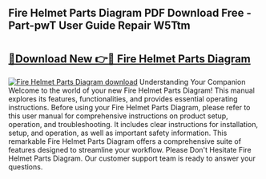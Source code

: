 ## Fire Helmet Parts Diagram PDF Download Free - Part-pwT User Guide Repair W5Ttm

# <h2><a href="http://dfnspr.blite.top/?on=Fire+Helmet+Parts+Diagram">🔗Download New 👉🔴 Fire Helmet Parts Diagram</a></h2>

[![Fire Helmet Parts Diagram download](https://i.imgur.com/lujVjoI.png)](http://dfnspr.blite.top/?on=Fire+Helmet+Parts+Diagram)
Understanding Your Companion Welcome to the world of your new Fire Helmet Parts Diagram! This manual explores its features, functionalities, and provides essential operating instructions. Before using your Fire Helmet Parts Diagram, please refer to this user manual for comprehensive instructions on product setup, operation, and troubleshooting. It includes clear instructions for installation, setup, and operation, as well as important safety information. This remarkable Fire Helmet Parts Diagram offers a comprehensive suite of features designed to streamline your workflow. Please Don't Hesitate Fire Helmet Parts Diagram. Our customer support team is ready to answer your questions.
